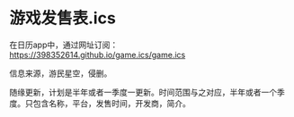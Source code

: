 # 游戏发售表.ics

在日历app中，通过网址订阅：https://398352614.github.io/game.ics/game.ics

信息来源，游民星空，侵删。

随缘更新，计划是半年或者一季度一更新。时间范围与之对应，半年或者一个季度。只包含名称，平台，发售时间，开发商，简介。
